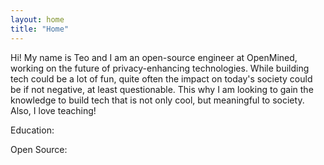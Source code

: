 ```yaml
---
layout: home
title: "Home"
---
```


Hi! My name is Teo and I am an open-source engineer at OpenMined, working on the
future of privacy-enhancing technologies. While building tech could be a lot of
fun, quite often the impact on today's society could be if not negative, at least
questionable. This why I am looking to gain the knowledge to build tech 
that is not only cool, but meaningful to society. Also, I love teaching!

Education:

Open Source:
